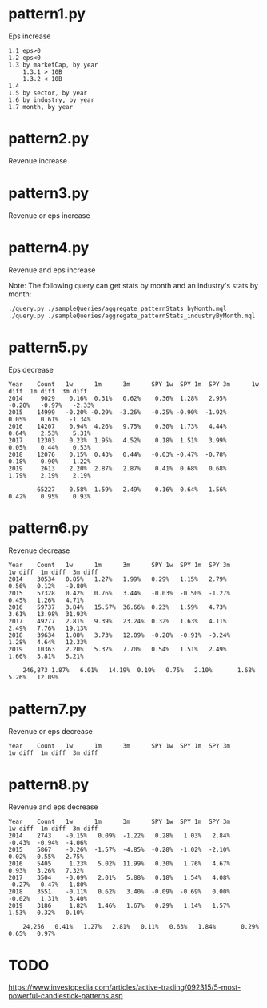 # pattern1.py
Eps increase
```
1.1 eps>0
1.2 eps<0
1.3 by marketCap, by year
	1.3.1 > 10B
	1.3.2 < 10B
1.4 
1.5 by sector, by year
1.6 by industry, by year
1.7 month, by year
```

# pattern2.py
Revenue increase

# pattern3.py
Revenue or eps increase

# pattern4.py
Revenue and eps increase

Note: The following query can get stats by month and an industry's stats by month:
```
./query.py ./sampleQueries/aggregate_patternStats_byMonth.mql
./query.py ./sampleQueries/aggregate_patternStats_industryByMonth.mql
```

# pattern5.py
Eps decrease
```
Year    Count   1w      1m      3m      SPY 1w  SPY 1m  SPY 3m      1w diff  1m diff  3m diff
2014     9029    0.16%  0.31%   0.62%    0.36%  1.28%   2.95%       -0.20%   -0.97%   -2.33%
2015    14999   -0.20% -0.29%  -3.26%   -0.25% -0.90%  -1.92%        0.05%    0.61%   -1.34%
2016    14207    0.94%  4.26%   9.75%    0.30%  1.73%   4.44%        0.64%    2.53%    5.31%
2017    12303    0.23%  1.95%   4.52%    0.18%  1.51%   3.99%        0.05%    0.44%    0.53%
2018    12076    0.15%  0.43%   0.44%   -0.03% -0.47%  -0.78%        0.18%    0.90%    1.22%
2019     2613    2.20%  2.87%   2.87%    0.41%  0.68%   0.68%        1.79%    2.19%    2.19%
                                            
        65227    0.58%  1.59%   2.49%    0.16%  0.64%   1.56%        0.42%    0.95%    0.93%
```

# pattern6.py
Revenue decrease
```
Year    Count   1w      1m      3m      SPY 1w  SPY 1m  SPY 3m          1w diff  1m diff  3m diff
2014	30534	0.85%	1.27%	1.99%	0.29%	1.15%	2.79%		0.56%	0.12%	-0.80%
2015	57328	0.42%	0.76%	3.44%	-0.03%	-0.50%	-1.27%		0.45%	1.26%	4.71%
2016	59737	3.84%	15.57%	36.66%	0.23%	1.59%	4.73%		3.61%	13.98%	31.93%
2017	49277	2.81%	9.39%	23.24%	0.32%	1.63%	4.11%		2.49%	7.76%	19.13%
2018	39634	1.08%	3.73%	12.09%	-0.20%	-0.91%	-0.24%		1.28%	4.64%	12.33%
2019	10363	2.20%	5.32%	7.70%	0.54%	1.51%	2.49%		1.66%	3.81%	5.21%
											
	246,873	1.87%	6.01%	14.19%	0.19%	0.75%	2.10%		1.68%	5.26%	12.09%
```

# pattern7.py
Revenue or eps decrease
```
Year    Count   1w      1m      3m      SPY 1w  SPY 1m  SPY 3m          1w diff  1m diff  3m diff

```

# pattern8.py
Revenue and eps decrease
```
Year    Count   1w      1m      3m      SPY 1w  SPY 1m  SPY 3m          1w diff  1m diff  3m diff
2014	2743	-0.15%	 0.09%	-1.22%	 0.28%	 1.03%	 2.84%		-0.43%	-0.94%	-4.06%
2015	5867	-0.26%	-1.57%	-4.85%	-0.28%	-1.02%	-2.10%		 0.02%	-0.55%	-2.75%
2016	5405	 1.23%	 5.02%	11.99%	 0.30%	 1.76%	 4.67%		 0.93%	 3.26%	 7.32%
2017	3504	-0.09%	 2.01%	 5.88%	 0.18%	 1.54%	 4.08%		-0.27%	 0.47%	 1.80%
2018	3551	-0.11%	 0.62%	 3.40%	-0.09%	-0.69%	 0.00%		-0.02%	 1.31%	 3.40%
2019	3186	 1.82%	 1.46%	 1.67%	 0.29%	 1.14%	 1.57%		 1.53%	 0.32%	 0.10%
										
	24,256	 0.41%	 1.27%	 2.81%	 0.11%	 0.63%	 1.84%		 0.29%	 0.65%	 0.97%
```

# TODO
https://www.investopedia.com/articles/active-trading/092315/5-most-powerful-candlestick-patterns.asp
